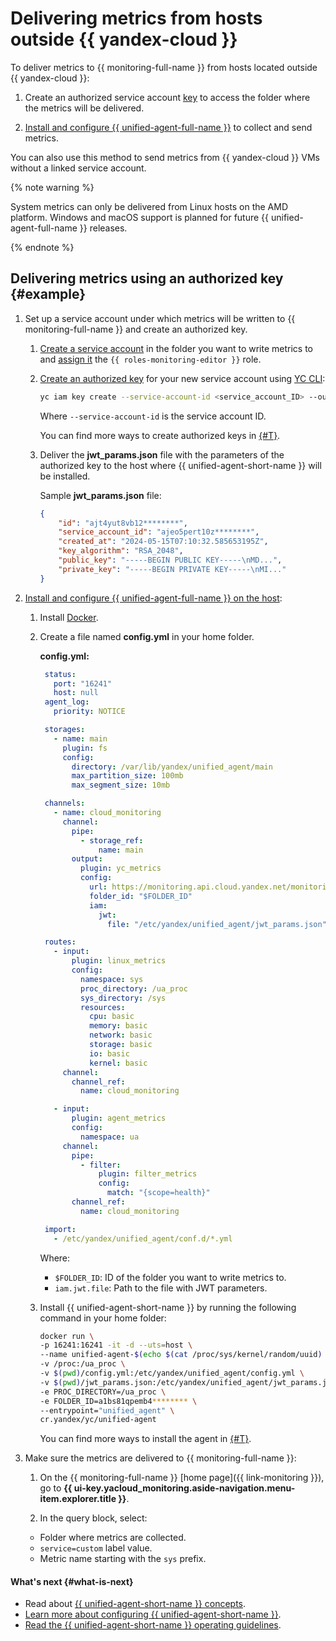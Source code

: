 # Delivering metrics from hosts outside {{ yandex-cloud }}

To deliver metrics to {{ monitoring-full-name }} from hosts located outside {{ yandex-cloud }}:

1. Create an authorized service account [key](../../../iam/concepts/authorization/key.md) to access the folder where the metrics will be delivered.

1. [Install and configure {{ unified-agent-full-name }}](../../concepts/data-collection/unified-agent/installation.md) to collect and send metrics.

You can also use this method to send metrics from {{ yandex-cloud }} VMs without a linked service account.

{% note warning %}

System metrics can only be delivered from Linux hosts on the AMD platform. Windows and macOS support is planned for future {{ unified-agent-full-name }} releases.

{% endnote %}

## Delivering metrics using an authorized key {#example}

1. Set up a service account under which metrics will be written to {{ monitoring-full-name }} and create an authorized key.

   1. [Create a service account](../../../iam/operations/sa/create.md) in the folder you want to write metrics to and [assign it](../../../iam/operations/sa/assign-role-for-sa.md) the `{{ roles-monitoring-editor }}` role.

   1. [Create an authorized key](../../../iam/operations/authorized-key/create.md) for your new service account using [YC CLI](../../../cli/quickstart.md):

      ```bash
      yc iam key create --service-account-id <service_account_ID> --output jwt_params.json
      ```

      Where `--service-account-id` is the service account ID.

      You can find more ways to create authorized keys in [{#T}](../../../iam/operations/authorized-key/create.md).

   1. Deliver the **jwt_params.json** file with the parameters of the authorized key to the host where {{ unified-agent-short-name }} will be installed.

      Sample **jwt_params.json** file:
      ```json
      {
          "id": "ajt4yut8vb12********",
          "service_account_id": "ajeo5pert10z********",
          "created_at": "2024-05-15T07:10:32.585653195Z",
          "key_algorithm": "RSA_2048",
          "public_key": "-----BEGIN PUBLIC KEY-----\nMD...",
          "private_key": "-----BEGIN PRIVATE KEY-----\nMI..."
      }
      ```

1. [Install and configure {{ unified-agent-full-name }} on the host](../../concepts/data-collection/unified-agent/installation.md):

   1. Install [Docker](https://docs.docker.com).

   1. Create a file named **config.yml** in your home folder.

      **config.yml:**
      ```yaml
       status:
         port: "16241"
         host: null
       agent_log:
         priority: NOTICE

       storages:
         - name: main
           plugin: fs
           config:
             directory: /var/lib/yandex/unified_agent/main
             max_partition_size: 100mb
             max_segment_size: 10mb

       channels:
         - name: cloud_monitoring
           channel:
             pipe:
               - storage_ref:
                   name: main
             output:
               plugin: yc_metrics
               config:
                 url: https://monitoring.api.cloud.yandex.net/monitoring/v2/data/write
                 folder_id: "$FOLDER_ID"
                 iam:
                   jwt:
                     file: "/etc/yandex/unified_agent/jwt_params.json"

       routes:
         - input:
             plugin: linux_metrics
             config:
               namespace: sys
               proc_directory: /ua_proc
               sys_directory: /sys
               resources:
                 cpu: basic
                 memory: basic
                 network: basic
                 storage: basic
                 io: basic
                 kernel: basic
           channel:
             channel_ref:
               name: cloud_monitoring

         - input:
             plugin: agent_metrics
             config:
               namespace: ua
           channel:
             pipe:
               - filter:
                   plugin: filter_metrics
                   config:
                     match: "{scope=health}"
             channel_ref:
               name: cloud_monitoring

       import:
         - /etc/yandex/unified_agent/conf.d/*.yml
      ```

      Where:

      * `$FOLDER_ID`: ID of the folder you want to write metrics to.
      * `iam.jwt.file`: Path to the file with JWT parameters.

   1. Install {{ unified-agent-short-name }} by running the following command in your home folder:

      ```bash
      docker run \
      -p 16241:16241 -it -d --uts=host \
      --name unified-agent-$(echo $(cat /proc/sys/kernel/random/uuid) | cut -d '-' -f1) \
      -v /proc:/ua_proc \
      -v $(pwd)/config.yml:/etc/yandex/unified_agent/config.yml \
      -v $(pwd)/jwt_params.json:/etc/yandex/unified_agent/jwt_params.json \
      -e PROC_DIRECTORY=/ua_proc \
      -e FOLDER_ID=a1bs81qpemb4******** \
      --entrypoint="unified_agent" \
      cr.yandex/yc/unified-agent
      ```

      You can find more ways to install the agent in [{#T}](../../concepts/data-collection/unified-agent/installation.md).

1. Make sure the metrics are delivered to {{ monitoring-full-name }}:

   1. On the {{ monitoring-full-name }} [home page]({{ link-monitoring }}), go to **{{ ui-key.yacloud_monitoring.aside-navigation.menu-item.explorer.title }}**.

   1. In the query block, select:
   - Folder where metrics are collected.
   - `service=custom` label value.
   - Metric name starting with the `sys` prefix.

#### What's next {#what-is-next}

- Read about [{{ unified-agent-short-name }} concepts](../../concepts/data-collection/unified-agent/index.md).
- [Learn more about configuring {{ unified-agent-short-name }}](../../concepts/data-collection/unified-agent/configuration.md).
- [Read the {{ unified-agent-short-name }} operating guidelines](../../concepts/data-collection/unified-agent/best-practices.md).
